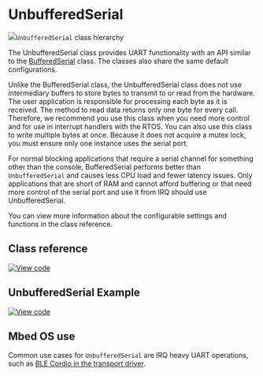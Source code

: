 # UnbufferedSerial

<span class="images">![](https://os.mbed.com/docs/mbed-os/v6.16/mbed-os-api-doxy/classmbed_1_1_unbuffered_serial.png)<span>`UnbufferedSerial` class hierarchy</span></span>

The UnbufferedSerial class provides UART functionality with an API similar to the [BufferedSerial](../apis/serial-uart-apis.html) class. The classes also share the same default configurations.

Unlike the BufferedSerial class, the UnbufferedSerial class does not use intermediary buffers to store bytes to transmit to or read from the hardware. The user application is responsible for processing each byte as it is received. The method to read data returns only one byte for every call. Therefore, we recommend you use this class when you need more control and for use in interrupt handlers with the RTOS. You can also use this class to write multiple bytes at once. Because it does not acquire a mutex lock, you must ensure only one instance uses the serial port.

For normal blocking applications that require a serial channel for something other than the console, BufferedSerial performs better than `UnbufferedSerial` and causes less CPU load and fewer latency issues. Only applications that are short of RAM and cannot afford buffering or that need more control of the serial port and use it from IRQ should use UnbufferedSerial.

You can view more information about the configurable settings and functions in the class reference.

## Class reference

[![View code](https://www.mbed.com/embed/?type=library)](https://os.mbed.com/docs/mbed-os/v6.16/mbed-os-api-doxy/classmbed_1_1_unbuffered_serial.html)

## UnbufferedSerial Example

[![View code](https://www.mbed.com/embed/?url=https://github.com/ARMmbed/mbed-os-snippet-UnbufferedSerial/tree/v6.7)](https://github.com/ARMmbed/mbed-os-snippet-UnbufferedSerial/blob/v6.7/main.cpp)

## Mbed OS use

Common use cases for `UnbufferedSerial` are IRQ heavy UART operations, such as [BLE Cordio in the transport driver](https://github.com/ARMmbed/mbed-os/blob/master/features/FEATURE_BLE/targets/TARGET_CORDIO/driver/H4TransportDriver.cpp#L62).

